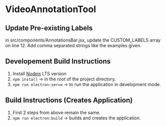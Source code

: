 # VideoAnnotationTool

## Update Pre-existing Labels
in src/components/AnnotationsBar.jsx, update the CUSTOM_LABELS array on line 12. 
Add comma separated strings like the examples given.

## Developement Build Instructions
1. Install [Nodejs](https://nodejs.org/en/) LTS version
2. `npm install` -> in the root of the project directory.
3. `npm run electron:serve` -> to run the application in development mode.

## Build Instructions (Creates Application)
1. First 2 steps from above remain the same.
2. `npm run electron:build` -> builds and creates the application.